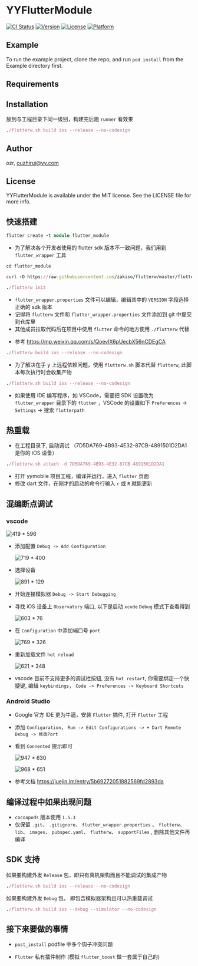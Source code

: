 # YYFlutterModule

[![CI Status](https://img.shields.io/travis/673697831/YYFlutterModule.svg?style=flat)](https://travis-ci.org/673697831/YYFlutterModule)
[![Version](https://img.shields.io/cocoapods/v/YYFlutterModule.svg?style=flat)](https://cocoapods.org/pods/YYFlutterModule)
[![License](https://img.shields.io/cocoapods/l/YYFlutterModule.svg?style=flat)](https://cocoapods.org/pods/YYFlutterModule)
[![Platform](https://img.shields.io/cocoapods/p/YYFlutterModule.svg?style=flat)](https://cocoapods.org/pods/YYFlutterModule)

## Example

To run the example project, clone the repo, and run `pod install` from the Example directory first.

## Requirements

## Installation

放到与工程目录下同一级别，构建完后跑 `runner` 看效果

```ruby
./flutterw.sh build ios --release --no-codesign
```

## Author

ozr, ouzhirui@yy.com

## License

YYFlutterModule is available under the MIT license. See the LICENSE file for more info.

## 快速搭建

```ruby
flutter create -t module flutter_module
```

- 为了解决各个开发者使用的 flutter sdk 版本不一致问题，我们用到 `flutter_wrapper` 工具

```ruby
cd flutter_module
```

```ruby
curl -O https://raw.githubusercontent.com/zakiso/flutterw/master/flutterw && chmod 755 flutterw
```

```ruby
./flutterw init
```

- `flutter_wrapper.properties` 文件可以编辑，编辑其中的 `VERSION` 字段选择正确的 sdk 版本
- 记得将 `flutterw` 文件和 `flutter_wrapper.properties` 文件添加到 git 中提交到仓库里
- 其他成员拉取代码后在项目中使用 `flutter` 命令的地方使用 `./flutterw` 代替

* 参考 https://mp.weixin.qq.com/s/QoevlX6pUecbX56nCDEgCA

```ruby
./flutterw build ios --release --no-codesign
```

- 为了解决在手 y 上远程依赖问题，使用 `flutterw.sh` 脚本代替 `flutterw`, 此脚本每次执行时会收集产物

```ruby
./flutterw.sh build ios --release --no-codesign
```

- 如果使用 IDE 编写程序，如 VSCode，需要把 SDK 设置改为 `flutter_wrapper` 目录下的 `flutter` ，VSCode 的设置如下 `Preferences` -> `Settings` -> 搜索 `flutterpath`

## 热重载

- 在工程目录下, 启动调试 （7D5DA769-4B93-4E32-87CB-4891501D2DA1 是你的 iOS 设备）

```ruby
./flutterw.sh attach -d 7D5DA769-4B93-4E32-87CB-4891501D2DA1
```

- 打开 yymoblie 项目工程，编译并运行，进入 `flutter` 页面
- 修改 dart 文件，在刚才的启动的命令行输入 `r` 或 `R` 就能更新

## 混编断点调试

### vscode

<img src="https://github.com/673697831/YYFlutterModule/blob/master/document/add_configurations_5.png?raw=true" alt="419 * 596" 
  align=center>

- 添加配置 `Debug -> Add Configuration`

  <img src="https://github.com/673697831/YYFlutterModule/blob/master/document/add_configurations_0.png?raw=true" alt="719 * 400" 
  align=center>

* 选择设备

  <img src="https://github.com/673697831/YYFlutterModule/blob/master/document/add_configurations_4.png?raw=true" alt="891 * 129"
  align=center>

- 开始连接模拟器 `Debug -> Start Debugging`
- 寻找 iOS 设备上 `Observatory` 端口, 以下是启动 `xcode` `Debug` 模式下查看得到

  <img src="https://github.com/673697831/YYFlutterModule/blob/master/document/add_configurations_1.png?raw=true" alt="603 * 76" 
  align=center>

* 在 `Configuration` 中添加端口号 `port`

  <img src="https://github.com/673697831/YYFlutterModule/blob/master/document/add_configurations_2.png?raw=true" alt="769 * 326" 
  align=center>

* 重新加载文件 `hot reload`

  <img src="https://github.com/673697831/YYFlutterModule/blob/master/document/add_configurations_3.png?raw=true" alt="621 * 348" 
  align=center>

* vscode 目前不支持更多的调试栏按钮, 没有 `hot restart`, 你需要绑定一个快捷键, 编辑 `keybindings`， `Code -> Preferences -> Keyboard Shortcuts`

### Android Studio

- Google 官方 IDE 更为牛逼，安装 `Flutter` 插件, 打开 `Flutter` 工程
- 添加 `Configuration`， `Run -> Edit Configurations -> + Dart Remote Debug -> 修改Port`
- 看到 `Connented` 提示即可

  <img src="https://github.com/673697831/YYFlutterModule/blob/master/document/Dart%20Remote%20Debug%201.png?raw=true" alt="947 * 630" 
  align=center>

  <img src="https://github.com/673697831/YYFlutterModule/blob/master/document/Dart%20Remote%20Debug%202.png?raw=true" alt="968 * 651" 
  align=center>

* 参考文档 https://juejin.im/entry/5b69272051882569fd2893da

## 编译过程中如果出现问题

- `cocoapods` 版本使用 `1.5.3`
- 仅保留 `.git`、 `.gitignore`、 `flutter_wrapper.properties` 、 `flutterw`、 `lib`、 `images`、 `pubspec.yaml`、 `flutterw`、 `supportFiles` , 删除其他文件再编译

## SDK 支持

如果要构建外发 `Release` 包，即只有真机架构而且不能调试的集成产物

```ruby
./flutterw.sh build ios --release --no-codesign
```

如果要构建外发 `Debug` 包， 即包含模拟器架构且可以热重载调试

```ruby
./flutterw.sh build ios --debug --simulator --no-codesign
```

## 接下来要做的事情

- `post_install` podfile 中多个钩子冲突问题

- `Flutter` 私有插件制作 (模拟 `flutter_boost` 做一套属于自己的)
